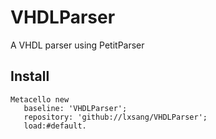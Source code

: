 # VHDLParser
A VHDL parser using PetitParser

## Install
```smalltalk
Metacello new
   baseline: 'VHDLParser';
   repository: 'github://lxsang/VHDLParser';
   load:#default.
```
